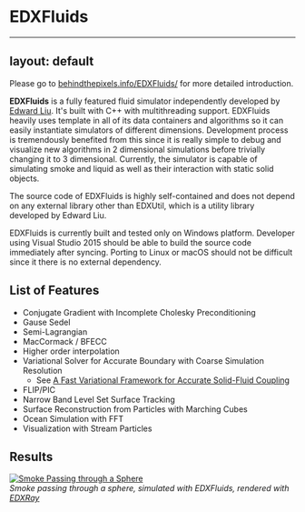 # EDXFluids

---
layout: default
---

Please go to [behindthepixels.info/EDXFluids/](http://behindthepixels.info/EDXFluids/) for more detailed introduction.

**EDXFluids** is a fully featured fluid simulator independently developed by [Edward Liu](http://behindthepixels.info/). It's built with C++ with multithreading support. EDXFluids heavily uses template in all of its data containers and algorithms so it can easily instantiate simulators of different dimensions. Development process is tremendously benefited from this since it is really simple to debug and visualize new algorithms in 2 dimensional simulations before trivially changing it to 3 dimensional. Currently, the simulator is capable of simulating smoke and liquid as well as their interaction with static solid objects.

The source code of EDXFluids is highly self-contained and does not depend on any external library other than EDXUtil, which is a utility library developed by Edward Liu.

EDXFluids is currently built and tested only on Windows platform. Developer using Visual Studio 2015 should be able to build the source code immediately after syncing. Porting to Linux or macOS should not be difficult since it there is no external dependency.

## List of Features

- Conjugate Gradient with Incomplete Cholesky Preconditioning
- Gause Sedel
- Semi-Lagrangian
- MacCormack / BFECC
- Higher order interpolation
- Variational Solver for Accurate Boundary with Coarse Simulation Resolution
  - See [A Fast Variational Framework for Accurate Solid-Fluid Coupling](https://cs.uwaterloo.ca/~c2batty/papers/Batty07.pdf)
- FLIP/PIC
- Narrow Band Level Set Surface Tracking
- Surface Reconstruction from Particles with Marching Cubes
- Ocean Simulation with FFT
- Visualization with Stream Particles

## Results
[![Smoke Passing through a Sphere](http://img.youtube.com/vi/ttFV1w4dwtI/0.jpg)](https://youtu.be/ttFV1w4dwtI "Smoke Passing through a Sphere")  
*Smoke passing through a sphere, simulated with EDXFluids, rendered with [EDXRay](http://behindthepixels.info/EDXRay/)*
